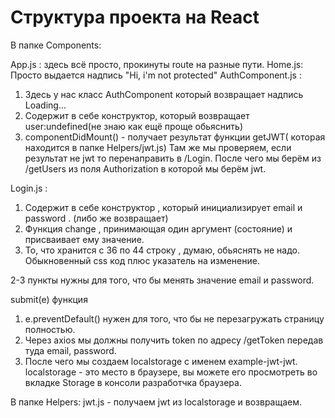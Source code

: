 # Структура проекта на React
В папке Components:

App.js : здесь всё просто, прокинуты route на разные пути.
Home.js: Просто выдается надпись "Hi, i'm not protected"
AuthComponent.js :
1. Здесь у нас класс AuthComponent который возвращает надпись Loading...
2. Содержит в себе конструктор, который  возвращает user:undefined(не знаю как ещё проще обьяснить)
3. componentDidMount()  - получает результат функции getJWT( которая находится в папке Helpers/jwt.js) Там же мы проверяем, если результат не jwt  то перенаправить в /Login. После чего мы берём из /getUsers из поля Authorization в которой мы берём jwt.






Login.js :
1. Содержит в себе конструктор , который инициализирует email и password . (либо же возвращает)
2. Функция change , принимающая один аргумент (состояние) и присваивает ему значение.
3. То, что хранится с 36 по 44 строку , думаю, обьяснять не надо. Обыкновенный css код плюс указатель на изменение.

2-3 пункты нужны для того, что бы менять значение email и password.

submit(e) функция
1. e.preventDefault() нужен для того, что бы не перезагружать страницу полностью.
2. Через axios мы должны получить token по адресу /getToken  передав туда email, password.
3. После чего мы создаем localstorage с именем example-jwt-jwt. localstorage - это место в браузере, вы можете его просмотреть во вкладке Storage в консоли разработчка браузера.


В папке Helpers:
 jwt.js - получаем jwt из localstorage и возвращаем.
